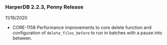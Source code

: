 ### HarperDB 2.2.3, Penny Release
11/16/2020

* CORE-1158 Performance improvements to core delete function and configuration of `delete_files_before` to run in batches with a pause into between.